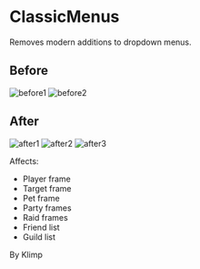 # ClassicMenus

Removes modern additions to dropdown menus.

## Before

![before1](https://user-images.githubusercontent.com/9938017/62841522-6ca8af80-bca9-11e9-86f9-45f2bc94e933.JPG)
![before2](https://user-images.githubusercontent.com/9938017/62841547-cf01b000-bca9-11e9-9788-fbb11a17f16e.JPG)


##  After

![after1](https://user-images.githubusercontent.com/9938017/62841524-77634480-bca9-11e9-88bc-51473c3b5b2c.JPG)
![after2](https://user-images.githubusercontent.com/9938017/62841550-da54db80-bca9-11e9-98f9-2765eec5a2a6.JPG)
![after3](https://user-images.githubusercontent.com/9938017/62841679-5e5b9300-bcab-11e9-93c0-f3fe8ce90a20.JPG)


Affects:
- Player frame
- Target frame
- Pet frame
- Party frames
- Raid frames
- Friend list
- Guild list


By Klimp
